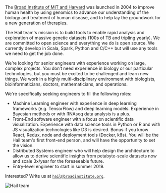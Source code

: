 The [Broad Institute of MIT and Harvard](https://www.broadinstitute.org/about-us) was launched in 2004 to improve human health by using genomics to advance our understanding of the biology and treatment of human disease, and to help lay the groundwork for a new generation of therapies.

The Hail team's mission is to build tools to enable rapid analysis and exploration of massive genetic datasets (100s of TB and tripling yearly). We are committed to open science and everything we do is open source. We currently develop in Scala, Spark, Python and C/C++ but will use any tools we need to get the job done.

We’re looking for senior engineers with experience working on large, complex projects. You don’t need experience in biology or our particular technologies, but you must be excited to be challenged and learn new things. We work in a highly multi-disciplinary environment with biologists, bioinformaticians, doctors, mathematicians, and operations.

We're specifically seeking engineers to fill the following roles:

- Machine Learning engineer with experience in deep learning frameworks (e.g. TensorFlow) and deep learning models. Experience in Bayesian methods or with RNAseq data analysis is a plus.
- Front-End software engineer with a focus on scientific data visualization. Experience with data science tools in Python or R and with JS visualization technologies like D3 is desired. Bonus if you know React, Redux, node and deployment tools (Docker, k8s). You will be the Hail team's first front-end person, and will have the opportunity to set the vision.
- Distributed Systems engineer who will help design the architecture to allow us to derive scientific insights from petabyte-scale datasets now and scale 3x/year for the foreseeable future.
- Entry-level engineer to start in summer 2019.

Interested? Write us at <a href="mailto:hail@broadinstitute.org"><code>hail@broadinstitute.org</code></a>.

![](https://storage.googleapis.com/hail-common/hail_team.JPG "Hail team")
